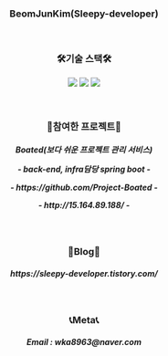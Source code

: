 <h3 align="center">BeomJunKim(Sleepy-developer)</h3>

<br>

<h3 align="center">🛠기술 스택🛠</h3>

<p align="center">
 <img src="https://img.shields.io/badge/Java-007396?style=flat-square&logo=Java&logoColor=white"/></a> 
 <img src="https://img.shields.io/badge/Spring-6DB33F?style=flat-square&logo=Spring&logoColor=white"/></a> 
 <img src="https://img.shields.io/badge/SpringBoot-6DB33F?style=flat-square&logo=Spring Boot&logoColor=white"/></a> 
</p>

<br>

<h3 align="center">📘참여한 프로젝트📘</h3>

<h5 align="center">
 <p> Boated(보다 쉬운 프로젝트 관리 서비스)<p>
 <p>- back-end, infra담당 spring boot -<p>
 <p>- https://github.com/Project-Boated -<p>
 <p>- http://15.164.89.188/ -<p>
</h5>

<br>

<h3 align="center">📕Blog📕</h3>
<h5 align="center">https://sleepy-developer.tistory.com/</h5>

<br>

<h3 align="center">📞Meta📞</h3>
<h5 align="center">Email : wka8963@naver.com</h5>
